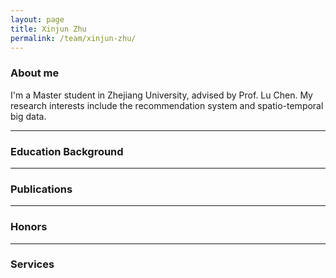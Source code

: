 ```yaml
---
layout: page
title: Xinjun Zhu
permalink: /team/xinjun-zhu/
---
```



### **About me**

I'm a Master student in Zhejiang University, advised by Prof. Lu Chen. My research interests include the recommendation system and spatio-temporal big data. 

<hr>

### **Education Background**

<hr>

### **Publications**

<hr>

### **Honors**

<hr>

### **Services**